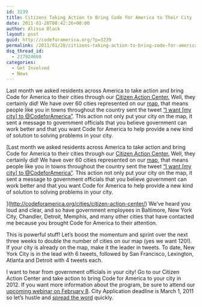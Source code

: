 ```yaml
---
id: 3239
title: Citizens Taking Action to Bring Code for America to Their City
date: 2011-01-28T08:42:26+00:00
author: Alissa Black
layout: post
guid: http://codeforamerica.org/?p=3239
permalink: /2011/01/28/citizens-taking-action-to-bring-code-for-america-to-their-city/
dsq_thread_id:
  - 217924660
categories:
  - Get Involved
  - News
---
```

Last month we asked residents across America to take action and bring Code for America to their cities through our [Citizen Action Center.](http://codeforamerica.org/cities/citizen-action-center/) Well, they certainly did! We have over 60 cities represented on our [map](http://codeforamerica.org/cities/citizen-action-center/), that means people like you in towns throughout the country sent the tweet [“I want [my city] to @CodeforAmerica”](http://twitter.com/?status=I%20want%20my%20city%20to%20@CodeforAmerica:%20http://bit.ly/city-action). This action not only put your city on the map, it sent a message to government officials that you believe government can work better and that you want Code for America to help provide a new kind of solution to solving problems in your city.

[Last month we asked residents across America to take action and bring Code for America to their cities through our [Citizen Action Center.](http://codeforamerica.org/cities/citizen-action-center/) Well, they certainly did! We have over 60 cities represented on our [map](http://codeforamerica.org/cities/citizen-action-center/), that means people like you in towns throughout the country sent the tweet [“I want [my city] to @CodeforAmerica”](http://twitter.com/?status=I%20want%20my%20city%20to%20@CodeforAmerica:%20http://bit.ly/city-action). This action not only put your city on the map, it sent a message to government officials that you believe government can work better and that you want Code for America to help provide a new kind of solution to solving problems in your city.

](http://codeforamerica.org/cities/citizen-action-center/) We’ve heard you loud and clear, and so have government employees in Baltimore, New York City, Chandler, Detroit, Memphis, and many other cities that have contacted me because you brought Code for America to their attention.

This is powerful stuff! Let’s boost the momentum and sprint over the next three weeks to double the number of cities on our map (yes we want 120!). If your city is already on the map, make it the leader in tweets. To date, New York City is in the lead with 6 tweets, followed by San Francisco, Lexington, Atlanta and Detroit with 4 tweets each.

I want to hear from government officials in your city! Go to our Citizen Action Center and take action to bring Code for America to your city in 2012. If you want more information about the program, be sure to attend our [upcoming webinar on February 8](http://codeforamerica.org/2012-city-webinar). City Application deadline is March 1, 2011 so let’s hustle and [spread the word](http://codeforamerica.org/cities/citizen-action-center/) quickly.